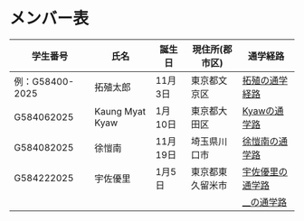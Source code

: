 # メンバー表

|学生番号|氏名|誕生日|現住所(郡市区)|通学経路|
|---|---|---|---|---|
|例：G58400-2025|拓殖太郎|11月3日|東京都文京区|[拓殖の通学経路](route00.md)|
|G584062025|Kaung Myat Kyaw |1月10日 | 東京都大田区| [Kyawの通学路](route01.md)|
|G584082025|徐愷南|11月19日|埼玉県川口市 | [徐愷南の通学路 ](route02.md)|
|G584222025|宇佐優里|1月5日|東京都東久留米市| [宇佐優里の通学路](route03.md)|
| | | | | [__の通学路](route04.md)|

